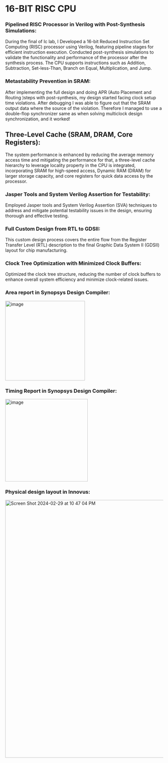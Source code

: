 # 16-BIT RISC CPU 
### Pipelined RISC Processor in Verilog with Post-Synthesis Simulations:

During the final of Ic lab, I Developed a 16-bit Reduced Instruction Set Computing (RISC) processor using Verilog, featuring pipeline stages for efficient instruction execution.
Conducted post-synthesis simulations to validate the functionality and performance of the processor after the synthesis process.
The CPU supports instructions such as Addition, Subtraction, Set-less-Than, Branch on Equal, Multiplication, and Jump.
### Metastability Prevention in SRAM:
After implementing the full design and doing APR (Auto Placement and Routing )steps with post-synthesis, my design started facing clock setup time violations. After debugging 
I was able to figure out that the SRAM output data where the source of the violation. Therefore I managed to use a double-flop synchronizer same as when solving multiclock design synchronization,
and it worked! 
## Three-Level Cache (SRAM, DRAM, Core Registers):
The system performance is enhanced by reducing the average memory access time and mitigating the performance
for that, a three-level cache hierarchy to leverage locality property in the CPU is integrated, incorporating SRAM for high-speed access, Dynamic RAM (DRAM) for larger storage capacity, and core registers for quick data access by the processor.

### Jasper Tools and System Verilog Assertion for Testability:

Employed Jasper tools and System Verilog Assertion (SVA) techniques to address and mitigate potential testability issues in the design, ensuring thorough and effective testing.
### Full Custom Design from RTL to GDSII:

This custom design process covers the entire flow from the Register Transfer Level (RTL) description to the final Graphic Data System II (GDSII) layout for chip manufacturing.

### Clock Tree Optimization with Minimized Clock Buffers:

Optimized the clock tree structure, reducing the number of clock buffers to enhance overall system efficiency and minimize clock-related issues.
### Area report in Synopsys Design Compiler:
<img width="254" alt="image" src="https://github.com/nheyr08/Integrated-Circuit-Laboratory/assets/64657102/417fb8ea-e9d3-425c-9363-596745798635">

### Timing Report in Synopsys Design Compiler:
<img width="263" alt="image" src="https://github.com/nheyr08/Integrated-Circuit-Laboratory/assets/64657102/eff331c6-2706-49bb-bf94-20fb7d16c490">

### Physical design layout in Innovus:
<img width="822" alt="Screen Shot 2024-02-29 at 10 47 04 PM" src="https://github.com/nheyr08/Integrated-Circuit-Laboratory/assets/64657102/af7068e3-c1c0-4754-a37c-0c4980c764b3">
